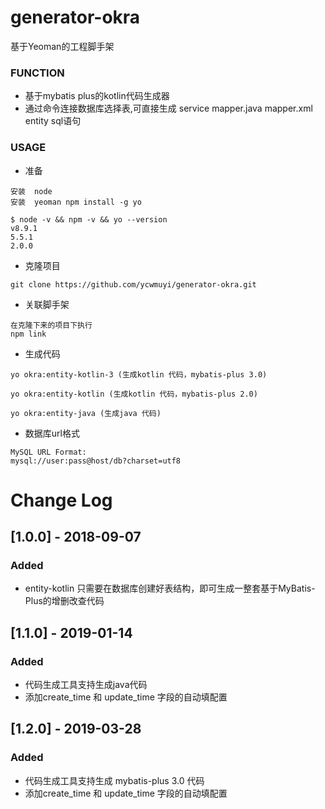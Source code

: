 # generator-okra
基于Yeoman的工程脚手架

### FUNCTION 
* 基于mybatis plus的kotlin代码生成器
* 通过命令连接数据库选择表,可直接生成 service mapper.java mapper.xml entity sql语句


### USAGE
* 准备
````
安装  node
安装  yeoman npm install -g yo

$ node -v && npm -v && yo --version
v8.9.1
5.5.1
2.0.0
````
* 克隆项目 
````
git clone https://github.com/ycwmuyi/generator-okra.git
````

* 关联脚手架
````
在克隆下来的项目下执行
npm link
````

* 生成代码
````
yo okra:entity-kotlin-3 (生成kotlin 代码，mybatis-plus 3.0)

yo okra:entity-kotlin (生成kotlin 代码，mybatis-plus 2.0)

yo okra:entity-java (生成java 代码)

````
* 数据库url格式
````
MySQL URL Format:
mysql://user:pass@host/db?charset=utf8
````

# Change Log

## [1.0.0] - 2018-09-07
### Added

- entity-kotlin 只需要在数据库创建好表结构，即可生成一整套基于MyBatis-Plus的增删改查代码

## [1.1.0] - 2019-01-14
### Added

- 代码生成工具支持生成java代码
- 添加create_time 和 update_time 字段的自动填配置

## [1.2.0] - 2019-03-28
### Added

- 代码生成工具支持生成 mybatis-plus 3.0 代码 
- 添加create_time 和 update_time 字段的自动填配置





````

